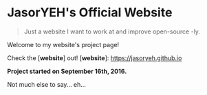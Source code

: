 # JasorYEH's Official Website

> Just a website I want to work at and improve open-source -ly.

Welcome to my website's project page!

Check the [**website**] out!
[**website**]: https://jasoryeh.github.io

**Project started on September 16th, 2016.**

Not much else to say... eh...
